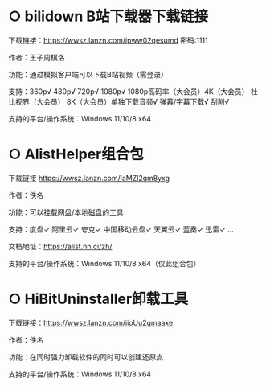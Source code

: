 # ○ bilidown B站下载器下载链接

下载链接：https://wwsz.lanzn.com/ipww02qesumd 密码:1111

作者：王子周棋洛

功能：通过模拟客户端可以下载B站视频（需登录）

支持：360p√  480p√  720p√  1080p√  1080p高码率（大会员）4K（大会员） 杜比视界（大会员） 8K（大会员）单独下载音频√ 弹幕/字幕下载√ 刮削√

支持的平台/操作系统：Windows 11/10/8 x64

# ○ AlistHelper组合包

下载链接 https://wwsz.lanzn.com/iaMZl2qm8yxg

作者：佚名

功能：可以挂载网盘/本地磁盘的工具

支持：度盘✓ 阿里云✓ 夸克✓ 中国移动云盘✓ 天翼云✓ 蓝奏✓ 迅雷✓ ...

文档地址：https://alist.nn.ci/zh/

支持的平台/操作系统：Windows 11/10/8 x64（仅此组合包）

# ○ HiBitUninstaller卸载工具

下载链接：https://wwsz.lanzn.com/iioUu2qmaaxe

作者：佚名

功能：在同时强力卸载软件的同时可以创建还原点

支持的平台/操作系统：Windows 11/10/8 x64
